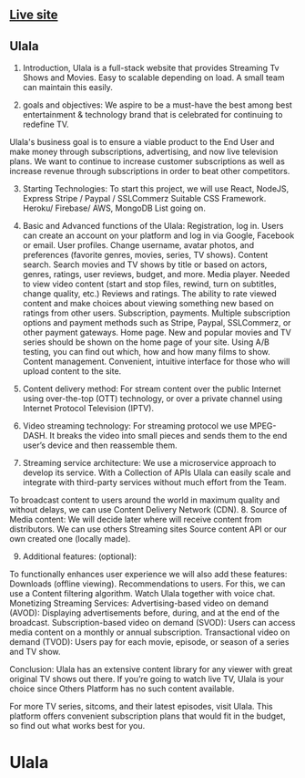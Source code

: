 ## [Live site](https://ulala-pp.web.app/)


## Ulala


1. Introduction,
Ulala is a full-stack website that provides Streaming Tv Shows and Movies. 
Easy to scalable depending on load. A small team can maintain this easily.

2. goals and objectives:
We aspire to be a must-have the best among best entertainment & technology brand that is celebrated for continuing to redefine TV.

Ulala's business goal is to ensure a viable product to the End User and make money through subscriptions, advertising, and now live television plans. We want to continue to increase customer subscriptions as well as increase revenue through subscriptions in order to beat other competitors. 

3. Starting Technologies:
To start this project, we will use 
React, NodeJS, Express
Stripe / Paypal / SSLCommerz
Suitable CSS Framework.
Heroku/ Firebase/ AWS, MongoDB
List going on.

4. Basic and Advanced functions of the Ulala:
Registration, log in. Users can create an account on your platform and log in via Google, Facebook or email.
User profiles. Change username, avatar photos, and preferences (favorite genres, movies, series, TV shows).
Content search. Search movies and TV shows by title or based on actors, genres, ratings, user reviews, budget, and more.
Media player. Needed to view video content (start and stop files, rewind, turn on subtitles, change quality, etc.)
Reviews and ratings. The ability to rate viewed content and make choices about viewing something new based on ratings from other users.
Subscription, payments. Multiple subscription options and payment methods such as Stripe, Paypal, SSLCommerz, or other payment gateways.
Home page. New and popular movies and TV series should be shown on the home page of your site. Using A/B testing, you can find out which, how and how many films to show.
Content management. Convenient, intuitive interface for those who will upload content to the site.
5. Content delivery method:
For stream content over the public Internet using over-the-top (OTT) technology, or over a private channel using Internet Protocol Television (IPTV).

6. Video streaming technology:
For streaming protocol we use MPEG-DASH. It breaks the video into small pieces and sends them to the end user’s device and then reassemble them.

7. Streaming service architecture:
We use a microservice approach to develop its service. With a Collection of APIs Ulala can easily scale and integrate with third-party services without much effort from the Team.

To broadcast content to users around the world in maximum quality and without delays, we can use Content Delivery Network (CDN).
8. Source of Media content:
We will decide later where will receive content from distributors. We can use others Streaming sites Source content API or our own created one (locally made).

9. Additional features: (optional):

To functionally enhances user experience we will also add these features:
Downloads (offline viewing).
Recommendations to users. For this, we can use a Content filtering algorithm.
Watch Ulala together with voice chat.
Monetizing Streaming Services:
Advertising-based video on demand (AVOD):
Displaying advertisements before, during, and at the end of the broadcast. 
Subscription-based video on demand (SVOD):
Users can access media content on a monthly or annual subscription.
Transactional video on demand (TVOD):
Users pay for each movie, episode, or season of a series and TV show. 



Conclusion: 
Ulala has an extensive content library for any viewer with great original TV shows out there. If you’re going to watch live TV, Ulala is your choice since Others Platform has no such content available. 

For more TV series, sitcoms, and their latest episodes, visit Ulala. This platform offers convenient subscription plans that would fit in the budget, so find out what works best for you.

# Ulala
